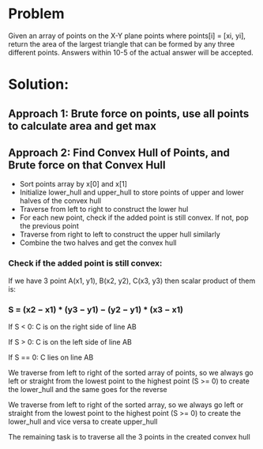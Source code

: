 # Problem

Given an array of points on the X-Y plane points where points[i] = [xi, yi], return the area of the largest triangle that can be formed by any three different points. Answers within 10-5 of the actual answer will be accepted.

# Solution:

## Approach 1: Brute force on points, use all points to calculate area and get max

## Approach 2: Find Convex Hull of Points, and Brute force on that Convex Hull

- Sort points array by x[0] and x[1]
- Initialize lower_hull and upper_hull to store points of upper and lower halves of the convex hull
- Traverse from left to right to construct the lower hul
- For each new point, check if the added point is still convex. If not, pop the previous point
- Traverse from right to left to construct the upper hull similarly
- Combine the two halves and get the convex hull

### Check if the added point is still convex:

If we have 3 point A(x1, y1), B(x2, y2), C(x3, y3) then scalar product of them is:

### S = (x2 ​− x1) \* (y3 − y1) − (y2 − y1) \* (x3 − x1)

If S < 0: C is on the right side of line AB

If S > 0: C is on the left side of line AB

If S == 0: C lies on line AB

We traverse from left to right of the sorted array of points, so we always go left or straight from the lowest point to the highest point (S >= 0) to create the lower_hull
and the same goes for the reverse

We traverse from left to right of the sorted array, so we always go left or straight from the lowest point to the highest point (S >= 0) to create the lower_hull
and vice versa to create upper_hull

The remaining task is to traverse all the 3 points in the created convex hull
